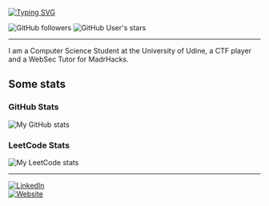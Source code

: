 [![Typing SVG](https://readme-typing-svg.demolab.com?font=Fira+Code&weight=600&size=24&pause=1000&color=F7F7F7&vCenter=true&width=435&lines=Hi+I'm+Federico+%F0%9F%91%8B%F0%9F%8F%BB;Welcome+to+my+GitHub+Profile!;Enjoy!;Contacts+below+%E2%AC%87%EF%B8%8F)](https://git.io/typing-svg)


![GitHub followers](https://img.shields.io/github/followers/mrBymax)
![GitHub User's stars](https://img.shields.io/github/stars/mrBymax)

---

I am a Computer Science Student at the University of Udine, a CTF player and a WebSec Tutor for MadrHacks. 

## Some stats
### GitHub Stats
![My GitHub stats](https://github-readme-stats.vercel.app/api?username=mrBymax&show_icons=true&hide_rank=true&theme=dracula)

### LeetCode Stats
![My LeetCode stats](https://leetcard.jacoblin.cool/mrBymax?theme=dark&font=Fira%20Mono)

---

<a href="https://www.linkedin.com/in/federico-bertossi/">
  <img alt="LinkedIn" src="https://img.shields.io/badge/LinkedIn-0077B5?style=for-the-badge&logo=LinkedIn">
</a>
</br>

<a href="https://www.federicobertossi.com">
  <img alt="Website" src="https://img.shields.io/website?url=https%3A%2F%2Fwww.federicobertossi.com&label=My%20Website%20is%20">
</a>


